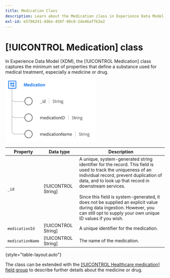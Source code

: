```yaml
---
title: Medication Class
description: Learn about the Medication class in Experience Data Model (XDM).
exl-id: e5786241-dd6e-450f-98c8-2de46affb3e2
---
```

# [!UICONTROL Medication] class

In Experience Data Model (XDM), the [!UICONTROL Medication] class captures the minimum set of properties that define a substance used for medical treatment, especially a medicine or drug.

![Class structure](../images/classes/medication.png)

| Property | Data type | Description |
| --- | --- | --- |
| `_id` | [!UICONTROL String] | A unique, system-generated string identifier for the record. This field is used to track the uniqueness of an individual record, prevent duplication of data, and to look up that record in downstream services.<br><br>Since this field is system-generated, it does not be supplied an explicit value during data ingestion. However, you can still opt to supply your own unique ID values if you wish. |
| `medicationId` | [!UICONTROL String] | A unique identifier for the medication. |
| `medicationName` | [!UICONTROL String] | The name of the medication. |

{style="table-layout:auto"}

The class can be extended with the [[!UICONTROL Healthcare medication] field group](../field-groups/medication/healthcare-medication.md) to describe further details about the medicine or drug.
